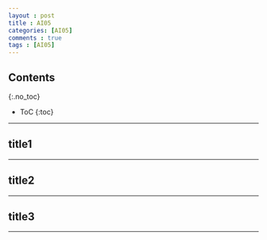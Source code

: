 ```yaml
---
layout : post
title : AI05
categories: [AI05]
comments : true
tags : [AI05]
---
```


## Contents
{:.no_toc}

* ToC
{:toc}

---

## title1

---

## title2

---

## title3

---
